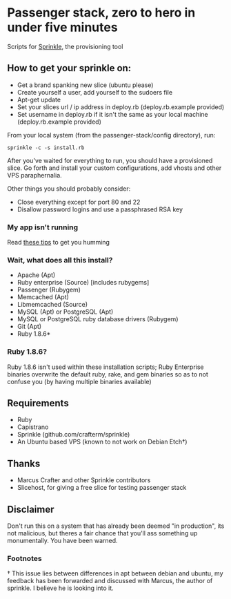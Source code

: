 # Passenger stack, zero to hero in under five minutes
Scripts for [Sprinkle](http://github.com/crafterm/sprinkle/ "Sprinkle"), the provisioning tool

## How to get your sprinkle on:

* Get a brand spanking new slice (ubuntu please)
* Create yourself a user, add yourself to the sudoers file
* Apt-get update
* Set your slices url / ip address in deploy.rb (deploy.rb.example provided)
* Set username in deploy.rb if it isn't the same as your local machine (deploy.rb.example provided)

From your local system (from the passenger-stack/config directory), run:

    sprinkle -c -s install.rb

After you've waited for everything to run, you should have a provisioned slice.
Go forth and install your custom configurations, add vhosts and other VPS paraphernalia.

Other things you should probably consider:

* Close everything except for port 80 and 22
* Disallow password logins and use a passphrased RSA key

### My app isn't running

Read [these tips](http://github.com/benschwarz/passenger-stack/wikis/my-app-isnt-running) to get you humming

### Wait, what does all this install?

* Apache (Apt)
* Ruby enterprise (Source) [includes rubygems]
* Passenger (Rubygem)
* Memcached (Apt)
* Libmemcached (Source)
* MySQL (Apt) or PostgreSQL (Apt)
* MySQL or PostgreSQL ruby database drivers (Rubygem)
* Git (Apt)
* Ruby 1.8.6* 

### Ruby 1.8.6?
Ruby 1.8.6 isn't used within these installation scripts; Ruby Enterprise binaries overwrite the default ruby, rake, and gem binaries so as to not confuse you (by having multiple binaries available)


## Requirements
* Ruby
* Capistrano
* Sprinkle (github.com/crafterm/sprinkle)
* An Ubuntu based VPS (known to not work on Debian Etch†)

## Thanks

* Marcus Crafter and other Sprinkle contributors
* Slicehost, for giving a free slice for testing passenger stack

## Disclaimer

Don't run this on a system that has already been deemed "in production", its not malicious, but theres a fair chance
that you'll ass something up monumentally. You have been warned. 

### Footnotes

† This issue lies between differences in apt between debian and ubuntu, my feedback has been forwarded and discussed with Marcus, the author of sprinkle. I believe he is looking into it.

